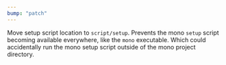 ```yaml
---
bump: "patch"
---
```


Move setup script location to `script/setup`. Prevents the mono `setup` script
becoming available everywhere, like the `mono` executable. Which could
accidentally run the mono setup script outside of the mono project directory.
